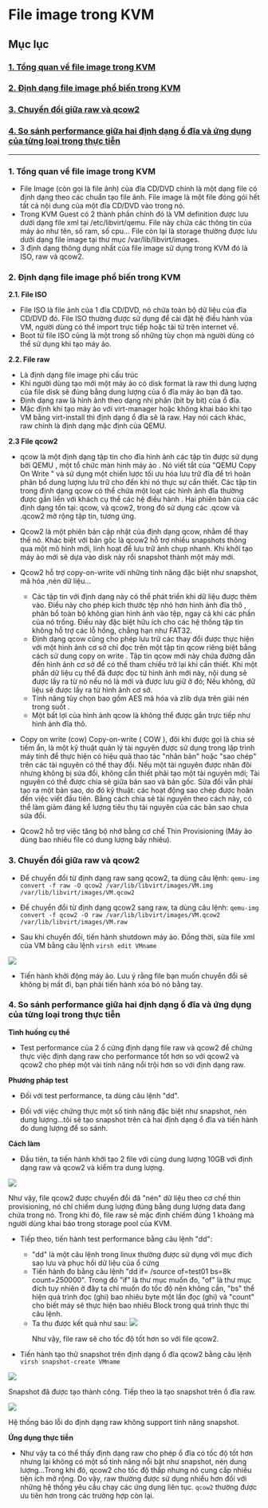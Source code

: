 # File image trong KVM

## Mục lục

### [1. Tổng quan về file image trong KVM](#tong-quan)

### [2. Định dạng file image phổ biến trong KVM](#image)

### [3. Chuyển đổi giữa raw và qcow2](#chuyen-doi)

### [4. So sánh performance giữa hai định dạng ổ đĩa và ứng dụng của từng loại trong thực tiễn](#so-sanh)


---

### <a name = "tong-quan"> 1. Tổng quan về file image trong KVM </a>

- File Image (còn gọi là file ảnh) của đĩa CD/DVD chính là một dạng file có định dạng theo các chuẩn tạo file ảnh. File image  là một file đóng gói hết tất cả nội dung của một đĩa CD/DVD vào trong nó.
- Trong KVM Guest có 2 thành phần chính đó là VM definition được lưu dưới dạng file xml tại /etc/libvirt/qemu. File này chứa các thông tin của máy ảo như tên, số ram, số cpu... File còn lại là storage thường được lưu dưới dạng file image tại thư mục /var/lib/libvirt/images.
- 3 định dạng thông dụng nhất của file image sử dụng trong KVM đó là ISO, raw và qcow2.

### <a name ="image"> 2. Định dạng file image phổ biến trong KVM </a>

**2.1. File ISO**

- File ISO là file ảnh của 1 đĩa CD/DVD, nó chứa toàn bộ dữ liệu của đĩa CD/DVD đó. File ISO thường được sử dụng để cài đặt hệ điều hành vủa VM, người dùng có thể import trực tiếp hoặc tải từ trên internet về.
- Boot từ file ISO cũng là một trong số những tùy chọn mà người dùng có thể sử dụng khi tạo máy ảo.


**2.2. File raw**

- Là định dạng file image phi cấu trúc
- Khi người dùng tạo mới một máy ảo có disk format là raw thì dung lượng của file disk sẽ đúng bằng dung lượng của ổ đĩa máy ảo bạn đã tạo.
- Định dạng raw là hình ảnh theo dạng nhị phân (bit by bit) của ổ đĩa.
- Mặc định khi tạo máy ảo với virt-manager hoặc không khai báo khi tạo VM bằng virt-install thì định dạng ổ đĩa sẽ là raw. Hay nói cách khác, raw chính là định dạng mặc định của QEMU.

**2.3 File qcow2**

- qcow là một định dạng tập tin cho đĩa hình ảnh các tập tin được sử dụng bởi QEMU , một tổ chức màn hình máy ảo . Nó viết tắt của "QEMU Copy On Write " và sử dụng một chiến lược tối ưu hóa lưu trữ đĩa để trì hoãn phân bổ dung lượng lưu trữ cho đến khi nó thực sự cần thiết. Các tập tin trong định dạng qcow có thể chứa một loạt các hình ảnh đĩa thường được gắn liền với khách cụ thể các hệ điều hành . Hai phiên bản của các định dạng tồn tại: qcow, và qcow2, trong đó sử dụng các .qcow và .qcow2 mở rộng tập tin, tương ứng.
- Qcow2 là một phiên bản cập nhật của định dạng qcow, nhằm để thay thế nó. Khác biệt với bản gốc là qcow2 hỗ trợ nhiều snapshots thông qua một mô hình mới, linh hoạt để lưu trữ ảnh chụp nhanh. Khi khởi tạo máy ảo mới sẽ dựa vào disk này rồi snapshot thành một máy mới.
- Qcow2 hỗ trợ copy-on-write với những tính năng đặc biệt như snapshot, mã hóa ,nén dữ liệu...
  <ul>
  <li>Các tập tin với định dạng này có thể phát triển khi dữ liệu được thêm vào. Điều này cho phép kích thước tệp nhỏ hơn hình ảnh đĩa thô , phân bổ toàn bộ không gian hình ảnh vào tệp, ngay cả khi các phần của nó trống. Điều này đặc biệt hữu ích cho các hệ thống tập tin không hỗ trợ các lỗ hổng, chẳng hạn như FAT32.</li>
  <li>Định dạng qcow cũng cho phép lưu trữ các thay đổi được thực hiện với một hình ảnh cơ sở chỉ đọc trên một tập tin qcow riêng biệt bằng cách sử dung copy on write . Tập tin qcow mới này chứa đường dẫn đến hình ảnh cơ sở để có thể tham chiếu trở lại khi cần thiết. Khi một phần dữ liệu cụ thể đã được đọc từ hình ảnh mới này, nội dung sẽ được lấy ra từ nó nếu nó là mới và được lưu giữ ở đó; Nếu không, dữ liệu sẽ được lấy ra từ hình ảnh cơ sở.</li>
  <li>Tính năng tùy chọn bao gồm AES mã hóa và zlib dựa trên giải nén trong suốt .</li>
  <li>Một bất lợi của hình ảnh qcow là không thể được gắn trực tiếp như hình ảnh đĩa thô.</li>
  </ul>

- Copy on write (cow)
  Copy-on-write ( COW ), đôi khi được gọi là chia sẻ tiềm ẩn, là một kỹ thuật quản lý tài nguyên được sử dụng trong lập trình máy tính để thực hiện có hiệu quả thao tác "nhân bản" hoặc "sao chép" trên các tài nguyên có thể thay đổi. Nếu một tài nguyên được nhân đôi nhưng không bị sửa đổi, không cần thiết phải tạo một tài nguyên mới; Tài nguyên có thể được chia sẻ giữa bản sao và bản gốc. Sửa đổi vẫn phải tạo ra một bản sao, do đó kỹ thuật: các hoạt động sao chép được hoãn đến việc viết đầu tiên. Bằng cách chia sẻ tài nguyên theo cách này, có thể làm giảm đáng kể lượng tiêu thụ tài nguyên của các bản sao chưa sửa đổi.

- Qcow2 hỗ trợ việc tăng bộ nhớ bằng cơ chế Thin Provisioning (Máy ảo dùng bao nhiêu file có dung lượng bấy nhiêu). 

### <a name ="chuyen-doi"> 3. Chuyển đổi giữa raw và qcow2 </a>


- Để chuyển đổi từ định dạng raw sang qcow2, ta dùng câu lệnh: 
  `qemu-img convert -f raw -O qcow2 /var/lib/libvirt/images/VM.img /var/lib/libvirt/images/VM.qcow2`
  
- Để chuyển đổi từ định dạng qcow2 sang raw, ta dùng câu lệnh: 
  `qemu-img convert -f qcow2 -O raw /var/lib/libvirt/images/VM.qcow2 /var/lib/libvirt/images/VM.raw`
  

- Sau khi chuyển đổi, tiến hành shutdown máy ảo. Đồng thời, sửa file xml của VM bằng câu lệnh `virsh edit VMname`

<img src="http://i.imgur.com/MW1I0IG.png">

- Tiến hành khởi động máy ảo. Lưu ý rằng file bạn muốn chuyển đổi sẽ không bị mất đi, bạn phải tiến hành xóa bỏ nó bằng tay.


### <a name = "so-sanh"> 4. So sánh performance giữa hai định dạng ổ đĩa và ứng dụng của từng loại trong thực tiễn </a>

**Tình huống cụ thể**

- Test performance của 2 ổ cứng định dạng file raw và qcow2 để chứng thực việc định dạng raw cho performance tốt hơn so với qcow2 và qcow2 cho phép một vài tính năng nổi trội hơn so với định dạng raw.

**Phương pháp test**

- Đối với test performance, ta dùng câu lệnh "dd".

- Đối với việc chứng thực một số tính năng đặc biệt như snapshot, nén dung lượng...tôi sẽ tạo snapshot trên cả hai định dạng ổ đĩa và tiến hành đo dung lượng để so sánh.

**Cách làm**

- Đầu tiên, ta tiến hành khởi tạo 2 file với cùng dung lượng 10GB với định dạng raw và qcow2 và kiểm tra dung lượng.

<img src = "http://i.imgur.com/1cHyGlw.png">

Như vậy, file qcow2 được chuyển đổi đã "nén" dữ liệu theo cơ chế thin provisioning, nó chỉ chiếm dung lượng đúng bằng dung lượng data đang chứa trong nó. Trong khi đó, file raw sẽ mặc định chiếm đúng 1 khoảng mà người dùng khai báo trong storage pool của KVM.

- Tiếp theo, tiến hành test performance bằng câu lệnh "dd":
  <ul>
  <li>"dd" là một câu lệnh trong linux thường được sử dụng với mục đích sao lưu và phục hồi dữ liệu của ổ cứng</li>
  <li>Tiến hành đo bằng câu lệnh "dd if= /source of=test01 bs=8k count=250000". Trong đó "if" là thư mục muốn đo, "of" là thư mục đích tuy nhiên ở đây ta chỉ muốn đo tốc độ nên không cần, "bs" thể hiện quá trình đọc (ghi) bao nhiêu byte một lần đọc (ghi) và "count" cho biết máy sẽ thực hiện bao nhiêu Block trong quá trình thực thi câu lệnh.</li>
  <li>Ta thu được kết quả như sau:
  
  
  <img src ="http://i.imgur.com/LXF3L0E.png">
  
  
  Như vậy, file raw sẽ cho tốc độ tốt hơn so với file qcow2.
  
  </li>
  
  </ul>
  
- Tiến hành tạo thử snapshot trên định dạng ổ đĩa qcow2 bằng câu lệnh `virsh snapshot-create VMname`

<img src="http://i.imgur.com/8XMZCSy.png">

Snapshot đã được tạo thành công.
Tiếp theo là tạo snapshot trên ổ đĩa raw.

<img src="http://i.imgur.com/dar3WUU.png">

Hệ thống báo lỗi do định dạng raw không support tính năng snapshot.

**Ứng dụng thực tiễn**

- Như vậy ta có thể thấy định dạng raw cho phép ổ đĩa có tốc độ tốt hơn nhưng lại không có một số tính năng nổi bật như snapshot, nén dung lượng...Trong khi đó, qcow2 cho tốc độ thấp nhưng nó cung cấp nhiều tiện ích mở rộng. Do vậy, raw thường được sử dụng nhiều hơn đối với những hệ thống yêu cầu chạy các ứng dụng liên tục. `qcow2` thường được ưu tiên hơn trong các trường hợp còn lại.
